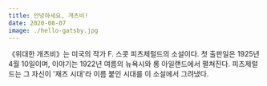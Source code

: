 ```yaml
---
title: 안녕하세요, 개츠비!
date: 2020-08-07
image: ./hello-gatsby.jpg
---
```


《위대한 개츠비》는 미국의 작가 F. 스콧 피츠제럴드의 소설이다. 첫 출판일은 1925년 4월 10일이며, 이야기는 1922년 여름의 뉴욕시와 롱 아일랜드에서 펼쳐진다. 피츠제럴드는 그 자신이 '재즈 시대'라 이름 붙인 시대를 이 소설에서 그려냈다.